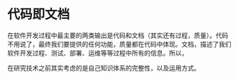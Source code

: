 # 代码即文档

在软件开发过程中最主要的两类输出是代码和文档（其实还有过程，质量）。代码不用说了，最终我们要提供的任何功能，质量都在代码中体现。文档，描述了我们软件开发过程、测试、部署、运维等等过程中所有的信息。所以，

在研究技术之前其实考虑的是自己知识体系的完整性，以及运用方式。